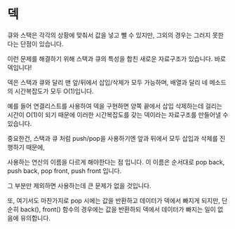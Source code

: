 덱
=

큐와 스택은 각각의 상황에 맞춰서 값을 넣고 뺄 수 있지만, 그외의 경우는 그러지 못한다는 단점이 있습니다.   

이런 문제를 해결하기 위해 스택과 큐의 특성을 합친 새로운 자료구조가 있습니다. 바로 덱입니다!  

덱은 스택과 큐와 달리 맨 앞/뒤에서 삽입/삭제가 모두 가능하며, 배열과 달리 네 메소드의 시간복잡도가 모두 O(1)입니다.   

예를 들어 연결리스트를 사용하여 덱을 구현하면 양쪽 끝에서 삽입 삭제하는데 걸리는 시간이 O(1)이 되기 때문에 이러한 시간복잡도를 갖는 덱이라는 자료구조를 만들어낼 수 있습니다.  



중요한건, 스택과 큐 처럼 push/pop을 사용하기엔 앞과 뒤에서 모두 삽입과 삭제를 진행하기 때문에,   

사용하는 연산의 이름을 다르게 해야한다는 점 입니다. 이 이름은 순서대로 pop back, push back, pop front, push front 입니다.   

그 부분만 제외하면 사용하는데 큰 문제가 없을 것입니다.  

또, 여기서도 마찬가지로 pop 시에는 값을 반환하고 데이터가 덱에서 빠지게 되지만, 단순히 back(), front() 함수의 경우에는 값을 반환하되 덱에서 데이터가 빠지는 일이 없음에 유의합니다.  
